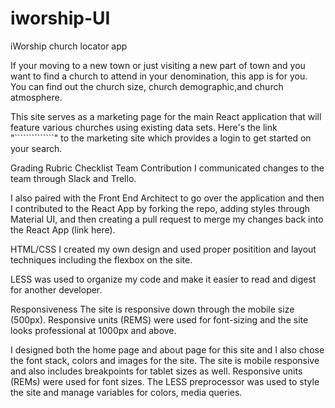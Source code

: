 # iworship-UI
iWorship church locator app

If your moving to a new town or just visiting a new part of town and you want to find a church to attend in your denomination, this app is for you. You can find out the church size, church demographic,and church atmosphere. 

This site serves as a marketing page for the main React application that will feature various churches using existing data sets. Here's the link "``````````````" to the marketing site which provides a login to get started on your search.

Grading Rubric Checklist
Team Contribution
I communicated changes to the team through Slack and Trello.

I also paired with the Front End Architect to go over the application and then I contributed to the React App by forking the repo, adding styles through Material UI, and then creating a pull request to merge my changes back into the React App (link here).

HTML/CSS
I created my own design and used proper positition and layout techniques including the flexbox on the site.

LESS was used to organize my code and make it easier to read and digest for another developer.

Responsiveness
The site is responsive down through the mobile size (500px).
Responsive units (REMS) were used for font-sizing and the site looks professional at 1000px and above.

I designed both the home page and about page for this site and I also chose the font stack, colors and images for the site. The site is mobile responsive and also includes breakpoints for tablet sizes as well. Responsive units (REMs) were used for font sizes. The LESS preprocessor was used to style the site and manage variables for colors, media queries. 

